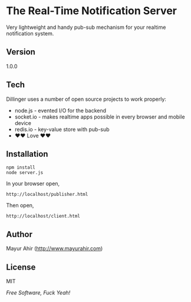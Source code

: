 The Real-Time Notification Server
=========

Very lightweight and handy pub-sub mechanism for your realtime notification system.

Version
-

1.0.0

Tech
-----------

Dillinger uses a number of open source projects to work properly:

* node.js - evented I/O for the backend
* socket.io - makes realtime apps possible in every browser and mobile device
* redis.io - key-value store with pub-sub
* ♥♥ Love ♥♥

Installation
--------------

```
npm install
node server.js
```
In your browser open,
```
http://localhost/publisher.html
```

Then open,
```
http://localhost/client.html
```

Author
-
Mayur Ahir (http://www.mayurahir.com)

License
-

MIT

*Free Software, Fuck Yeah!*